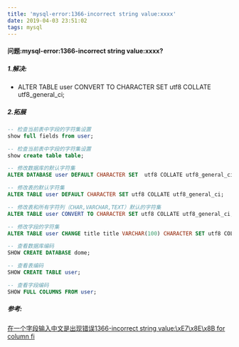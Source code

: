 ```yaml
---
title: 'mysql-error:1366-incorrect string value:xxxx'
date: 2019-04-03 23:51:02
tags: mysql
---
```


#### 问题:mysql-error:1366-incorrect string value:xxxx?

##### 1.解决:

 - ALTER TABLE user CONVERT TO CHARACTER SET utf8 COLLATE utf8_general_ci;

##### 2.拓展

```sql
-- 检查当前表中字段的字符集设置
show full fields from user;

-- 检查当前表中字段的字符集设置
show create table table;

-- 修改数据库的默认字符集
ALTER DATABASE user DEFAULT CHARACTER SET  utf8 COLLATE utf8_general_ci;

-- 修改表的默认字符集
ALTER TABLE user DEFAULT CHARACTER SET utf8 COLLATE utf8_general_ci;

-- 修改表和所有字符列（CHAR,VARCHAR,TEXT）默认的字符集
ALTER TABLE user CONVERT TO CHARACTER SET utf8 COLLATE utf8_general_ci;

-- 修改字段的字符集
ALTER TABLE user CHANGE title title VARCHAR(100) CHARACTER SET utf8 COLLATE utf8_general_ci;

-- 查看数据库编码
SHOW CREATE DATABASE dome;

-- 查看表编码
SHOW CREATE TABLE user;

-- 查看字段编码
SHOW FULL COLUMNS FROM user;

```

##### 参考:

[在一个字段输入中文是出现错误1366-incorrect string value:\xE7\x8E\x8B for column fi](https://blog.csdn.net/weixin_40539892/article/details/80227981)